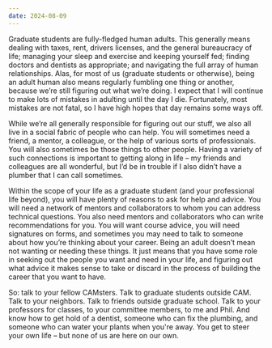```yaml
---
date: 2024-08-09
---
```


Graduate students are fully-fledged human adults.  This generally means dealing
with taxes, rent, drivers licenses, and the general bureaucracy of life;
managing your sleep and exercise and keeping yourself fed; finding doctors and
dentists as appropriate; and navigating the full array of human relationships.
Alas, for most of us (graduate students or otherwise), being an adult human
also means regularly fumbling one thing or another, because we’re still
figuring out what we’re doing.  I expect that I will continue to make lots of
mistakes in adulting until the day I die.  Fortunately, most mistakes are not
fatal, so I have high hopes that day remains some ways off.

While we’re all generally responsible for figuring out our stuff, we also all
live in a social fabric of people who can help.  You will sometimes need a
friend, a mentor, a colleague, or the help of various sorts of professionals.
You will also sometimes be those things to other people.  Having a variety of
such connections is important to getting along in life – my friends and
colleagues are all wonderful, but I’d be in trouble if I also didn’t have a
plumber that I can call sometimes.

Within the scope of your life as a graduate student (and your professional life
beyond), you will have plenty of reasons to ask for help and advice.  You will
need a network of mentors and collaborators to whom you can address technical
questions.  You also need mentors and collaborators who can write
recommendations for you.  You will want course advice, you will need signatures
on forms, and sometimes you may need to talk to someone about how you’re
thinking about your career.  Being an adult doesn’t mean not wanting or needing
these things.  It just means that you have some role in seeking out the people
you want and need in your life, and figuring out what advice it makes sense to
take or discard in the process of building the career that you want to have.

So: talk to your fellow CAMsters.  Talk to graduate students outside CAM.  Talk
to your neighbors.  Talk to friends outside graduate school.  Talk to your
professors for classes, to your committee members, to me and Phil.  And know
how to get hold of a dentist, someone who can fix the plumbing, and someone who
can water your plants when you're away.  You get to steer your own life – but
none of us are here on our own.

